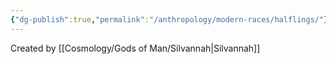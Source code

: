 ```yaml
---
{"dg-publish":true,"permalink":"/anthropology/modern-races/halflings/"}
---
```


Created by [[Cosmology/Gods of Man/Silvannah\|Silvannah]]